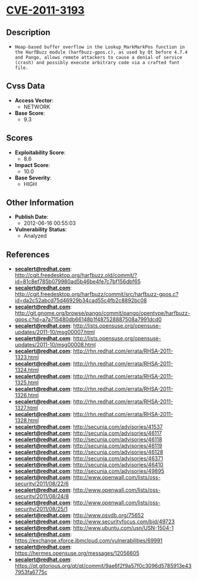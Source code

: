
# [CVE-2011-3193](http://cgit.freedesktop.org/harfbuzz.old/commit/?id=81c8ef785b079980ad5b46be4fe7c7bf156dbf65)

## Description

- `Heap-based buffer overflow in the Lookup_MarkMarkPos function in the HarfBuzz module (harfbuzz-gpos.c), as used by Qt before 4.7.4 and Pango, allows remote attackers to cause a denial of service (crash) and possibly execute arbitrary code via a crafted font file.`

## Cvss Data

- **Access Vector**:
  - NETWORK
- **Base Score**:
  - 9.3

## Scores

- **Exploitability Score**:
  - 8.6
- **Impact Score**:
  - 10.0
- **Base Severity**:
  - HIGH

## Other Information

- **Publish Date**:
  - 2012-06-16 00:55:03
- **Vulnerability Status**:
  - Analyzed

## References

- **secalert@redhat.com**: http://cgit.freedesktop.org/harfbuzz.old/commit/?id=81c8ef785b079980ad5b46be4fe7c7bf156dbf65
- **secalert@redhat.com**: http://cgit.freedesktop.org/harfbuzz/commit/src/harfbuzz-gpos.c?id=da2c52abcd75d46929b34cad55c4fb2c8892bc08
- **secalert@redhat.com**: http://git.gnome.org/browse/pango/commit/pango/opentype/harfbuzz-gpos.c?id=a7a715480db66148b1f487528887508a7991dcd0
- **secalert@redhat.com**: http://lists.opensuse.org/opensuse-updates/2011-10/msg00007.html
- **secalert@redhat.com**: http://lists.opensuse.org/opensuse-updates/2011-10/msg00008.html
- **secalert@redhat.com**: http://rhn.redhat.com/errata/RHSA-2011-1323.html
- **secalert@redhat.com**: http://rhn.redhat.com/errata/RHSA-2011-1324.html
- **secalert@redhat.com**: http://rhn.redhat.com/errata/RHSA-2011-1325.html
- **secalert@redhat.com**: http://rhn.redhat.com/errata/RHSA-2011-1326.html
- **secalert@redhat.com**: http://rhn.redhat.com/errata/RHSA-2011-1327.html
- **secalert@redhat.com**: http://rhn.redhat.com/errata/RHSA-2011-1328.html
- **secalert@redhat.com**: http://secunia.com/advisories/41537
- **secalert@redhat.com**: http://secunia.com/advisories/46117
- **secalert@redhat.com**: http://secunia.com/advisories/46118
- **secalert@redhat.com**: http://secunia.com/advisories/46119
- **secalert@redhat.com**: http://secunia.com/advisories/46128
- **secalert@redhat.com**: http://secunia.com/advisories/46371
- **secalert@redhat.com**: http://secunia.com/advisories/46410
- **secalert@redhat.com**: http://secunia.com/advisories/49895
- **secalert@redhat.com**: http://www.openwall.com/lists/oss-security/2011/08/22/6
- **secalert@redhat.com**: http://www.openwall.com/lists/oss-security/2011/08/24/8
- **secalert@redhat.com**: http://www.openwall.com/lists/oss-security/2011/08/25/1
- **secalert@redhat.com**: http://www.osvdb.org/75652
- **secalert@redhat.com**: http://www.securityfocus.com/bid/49723
- **secalert@redhat.com**: http://www.ubuntu.com/usn/USN-1504-1
- **secalert@redhat.com**: https://exchange.xforce.ibmcloud.com/vulnerabilities/69991
- **secalert@redhat.com**: https://hermes.opensuse.org/messages/12056605
- **secalert@redhat.com**: https://qt.gitorious.org/qt/qt/commit/9ae6f2f9a57f0c3096d5785913e437953fa6775c
